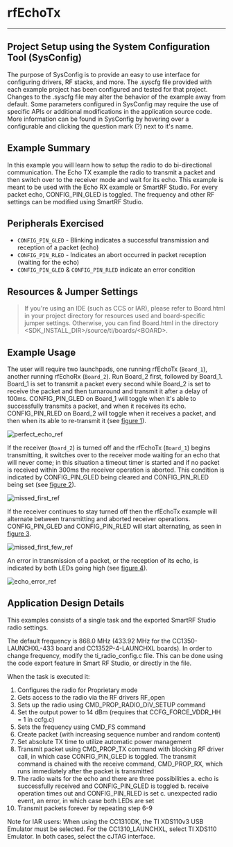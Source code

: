 # rfEchoTx

---

Project Setup using the System Configuration Tool (SysConfig)
-------------------------
The purpose of SysConfig is to provide an easy to use interface for configuring
drivers, RF stacks, and more. The .syscfg file provided with each example
project has been configured and tested for that project. Changes to the .syscfg
file may alter the behavior of the example away from default. Some parameters
configured in SysConfig may require the use of specific APIs or additional
modifications in the application source code. More information can be found in
SysConfig by hovering over a configurable and clicking the question mark (?)
next to it's name.

Example Summary
---------------
In this example you will learn how to setup the radio to do bi-directional
communication. The Echo TX example the radio to transmit a packet and then
switch over to the receiver mode and wait for its echo. This example is meant
to be used with the Echo RX example or SmartRF Studio. For every packet echo,
CONFIG_PIN_GLED is toggled. The frequency and other RF settings can be modified
using SmartRF Studio.

Peripherals Exercised
---------------------
* `CONFIG_PIN_GLED` - Blinking indicates a successful transmission and reception
  of a packet (echo)
* `CONFIG_PIN_RLED` - Indicates an abort occurred in packet reception (waiting
  for the echo)
* `CONFIG_PIN_GLED` & `CONFIG_PIN_RLED` indicate an error condition

Resources & Jumper Settings
---------------------------
> If you're using an IDE (such as CCS or IAR), please refer to Board.html in
your project directory for resources used and board-specific jumper settings.
Otherwise, you can find Board.html in the directory
&lt;SDK_INSTALL_DIR&gt;/source/ti/boards/&lt;BOARD&gt;.

Example Usage
-------------
The user will require two launchpads, one running rfEchoTx (`Board_1`),
another running rfEchoRx (`Board_2`). Run Board_2 first, followed by
Board_1. Board_1 is set to transmit a packet every second while Board_2 is
set to receive the packet and then turnaround and transmit it after a delay of
100ms. CONFIG_PIN_GLED on Board_1 will toggle when it's able to successfully
transmits a packet, and when it receives its echo. CONFIG_PIN_RLED on Board_2
will toggle when it receives a packet, and then when its able to
re-transmit it (see [figure 1]).

![perfect_echo_ref][figure 1]

If the receiver (`Board_2`) is turned off and the rfEchoTx (`Board_1`) begins
transmitting, it switches over to the receiver mode waiting for an echo that
will never come; in this situation a timeout timer is started and if no
packet is received within 300ms the receiver operation is aborted. This
condition is indicated by CONFIG_PIN_GLED being cleared and CONFIG_PIN_RLED
being set (see [figure 2]).

![missed_first_ref][figure 2]

If the receiver continues to stay turned off then the rfEchoTx example will
alternate between transmitting and aborted receiver operations. CONFIG_PIN_GLED
and CONFIG_PIN_RLED will start alternating, as seen in [figure 3].

![missed_first_few_ref][figure 3]

An error in transmission of a packet, or the reception of its echo, is
indicated by both LEDs going high (see [figure 4]).

![echo_error_ref][figure 4]

Application Design Details
--------------------------
This examples consists of a single task and the exported SmartRF Studio radio
settings.

The default frequency is 868.0 MHz (433.92 MHz for the
CC1350-LAUNCHXL-433 board and CC1352P-4-LAUNCHXL boards). In order to change frequency, modify the
ti_radio_config.c file. This can be done using the code export feature in
Smart RF Studio, or directly in the file.

When the task is executed it:

1. Configures the radio for Proprietary mode
2. Gets access to the radio via the RF drivers RF_open
3. Sets up the radio using CMD_PROP_RADIO_DIV_SETUP command
4. Set the output power to 14 dBm (requires that CCFG_FORCE_VDDR_HH = 1 in ccfg.c)
5. Sets the frequency using CMD_FS command
6. Create packet (with increasing sequence number and random content)
7. Set absolute TX time to utilize automatic power management
8. Transmit packet using CMD_PROP_TX command with blocking RF driver call, in
   which case CONFIG_PIN_GLED is toggled. The transmit command is chained with
   the receive command, CMD_PROP_RX, which runs immediately after the packet
   is transmitted
9. The radio waits for the echo and there are three possibilities
   a. echo is successfully received and CONFIG_PIN_GLED is toggled
   b. receive operation times out and CONFIG_PIN_RLED is set
   c. unexpected radio event, an error, in which case both LEDs are set
10. Transmit packets forever by repeating step 6-9

Note for IAR users: When using the CC1310DK, the TI XDS110v3 USB Emulator must
be selected. For the CC1310_LAUNCHXL, select TI XDS110 Emulator. In both cases,
select the cJTAG interface.


[figure 1]:rfEcho_PerfectEcho.png "Perfect Echo"
[figure 2]:rfEcho_MissedFirstPacket.png "Missed First Packet"
[figure 3]:rfEcho_MissingFirstCouplePackets.png "Missing First Couple of Packets"
[figure 4]:rfEcho_ErrorTxRx.png "Echo Error"